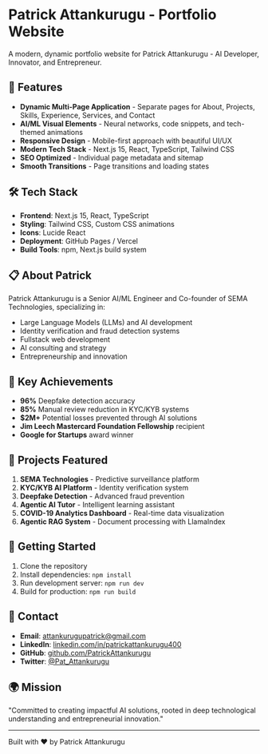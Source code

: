 # Patrick Attankurugu - Portfolio Website

A modern, dynamic portfolio website for Patrick Attankurugu - AI Developer, Innovator, and Entrepreneur.

## 🚀 Features

- **Dynamic Multi-Page Application** - Separate pages for About, Projects, Skills, Experience, Services, and Contact
- **AI/ML Visual Elements** - Neural networks, code snippets, and tech-themed animations
- **Responsive Design** - Mobile-first approach with beautiful UI/UX
- **Modern Tech Stack** - Next.js 15, React, TypeScript, Tailwind CSS
- **SEO Optimized** - Individual page metadata and sitemap
- **Smooth Transitions** - Page transitions and loading states

## 🛠️ Tech Stack

- **Frontend**: Next.js 15, React, TypeScript
- **Styling**: Tailwind CSS, Custom CSS animations
- **Icons**: Lucide React
- **Deployment**: GitHub Pages / Vercel
- **Build Tools**: npm, Next.js build system

## 📋 About Patrick

Patrick Attankurugu is a Senior AI/ML Engineer and Co-founder of SEMA Technologies, specializing in:

- Large Language Models (LLMs) and AI development
- Identity verification and fraud detection systems
- Fullstack web development
- AI consulting and strategy
- Entrepreneurship and innovation

## 🎯 Key Achievements

- **96%** Deepfake detection accuracy
- **85%** Manual review reduction in KYC/KYB systems
- **$2M+** Potential losses prevented through AI solutions
- **Jim Leech Mastercard Foundation Fellowship** recipient
- **Google for Startups** award winner

## 🌟 Projects Featured

1. **SEMA Technologies** - Predictive surveillance platform
2. **KYC/KYB AI Platform** - Identity verification system
3. **Deepfake Detection** - Advanced fraud prevention
4. **Agentic AI Tutor** - Intelligent learning assistant
5. **COVID-19 Analytics Dashboard** - Real-time data visualization
6. **Agentic RAG System** - Document processing with LlamaIndex

## 🚀 Getting Started

1. Clone the repository
2. Install dependencies: `npm install`
3. Run development server: `npm run dev`
4. Build for production: `npm run build`

## 📱 Contact

- **Email**: attankurugupatrick@gmail.com
- **LinkedIn**: [linkedin.com/in/patrickattankurugu400](https://linkedin.com/in/patrickattankurugu400)
- **GitHub**: [github.com/PatrickAttankurugu](https://github.com/PatrickAttankurugu)
- **Twitter**: [@Pat_Attankurugu](https://twitter.com/Pat_Attankurugu)

## 🌍 Mission

"Committed to creating impactful AI solutions, rooted in deep technological understanding and entrepreneurial innovation."

---

Built with ❤️ by Patrick Attankurugu